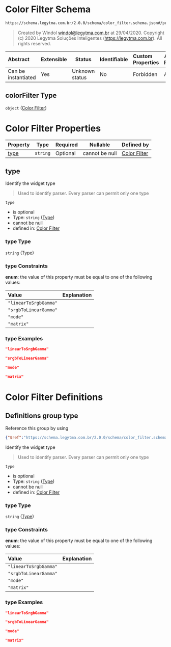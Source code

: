 # Color Filter Schema

```txt
https://schema.legytma.com.br/2.0.0/schema/color_filter.schema.json#/properties/colorFilter
```




> Created by Windol [windol@legytma.com.br](mailto:windol@legytma.com.br) at 29/04/2020.
> Copyright (c) 2020 Legytma Soluções Inteligentes (<https://legytma.com.br>). All rights reserved.
>

| Abstract            | Extensible | Status         | Identifiable | Custom Properties | Additional Properties | Access Restrictions | Defined In                                                                                      |
| :------------------ | ---------- | -------------- | ------------ | :---------------- | --------------------- | ------------------- | ----------------------------------------------------------------------------------------------- |
| Can be instantiated | Yes        | Unknown status | No           | Forbidden         | Allowed               | none                | [decoration_image.schema.json\*](../schema/decoration_image.schema.json) |

## colorFilter Type

`object` ([Color Filter](decoration_image-properties-color-filter.md))

# Color Filter Properties

| Property      | Type     | Required | Nullable       | Defined by                                                                                                                                  |
| :------------ | -------- | -------- | -------------- | :------------------------------------------------------------------------------------------------------------------------------------------ |
| [type](#type) | `string` | Optional | cannot be null | [Color Filter](color_filter-properties-type.md) |

## type

Identify the widget type


> Used to identify parser. Every parser can permit only one type
>

`type`

-   is optional
-   Type: `string` ([Type](color_filter-properties-type.md))
-   cannot be null
-   defined in: [Color Filter](color_filter-properties-type.md)

### type Type

`string` ([Type](color_filter-properties-type.md))

### type Constraints

**enum**: the value of this property must be equal to one of the following values:

| Value                 | Explanation |
| :-------------------- | ----------- |
| `"linearToSrgbGamma"` |             |
| `"srgbToLinearGamma"` |             |
| `"mode"`              |             |
| `"matrix"`            |             |

### type Examples

```json
"linearToSrgbGamma"
```

```json
"srgbToLinearGamma"
```

```json
"mode"
```

```json
"matrix"
```

# Color Filter Definitions

## Definitions group type

Reference this group by using

```json
{"$ref":"https://schema.legytma.com.br/2.0.0/schema/color_filter.schema.json#/definitions/type"}
```

Identify the widget type


> Used to identify parser. Every parser can permit only one type
>

`type`

-   is optional
-   Type: `string` ([Type](color_filter-definitions-type.md))
-   cannot be null
-   defined in: [Color Filter](color_filter-definitions-type.md)

### type Type

`string` ([Type](color_filter-definitions-type.md))

### type Constraints

**enum**: the value of this property must be equal to one of the following values:

| Value                 | Explanation |
| :-------------------- | ----------- |
| `"linearToSrgbGamma"` |             |
| `"srgbToLinearGamma"` |             |
| `"mode"`              |             |
| `"matrix"`            |             |

### type Examples

```json
"linearToSrgbGamma"
```

```json
"srgbToLinearGamma"
```

```json
"mode"
```

```json
"matrix"
```
